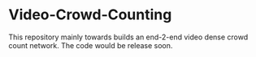 # Video-Crowd-Counting
This repository mainly towards builds an end-2-end video dense crowd count network. The code would be release soon.

